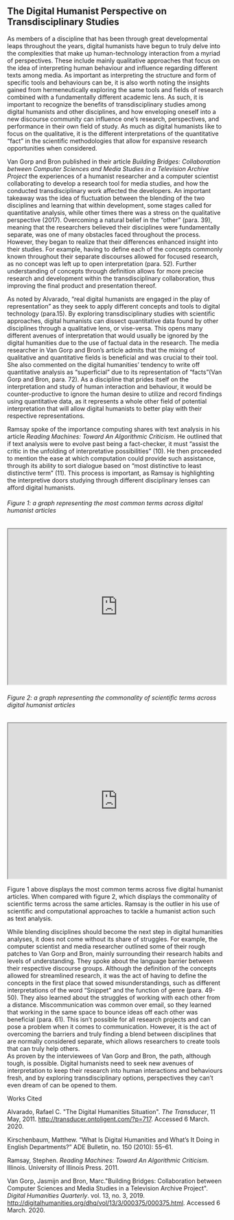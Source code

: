 ## The Digital Humanist Perspective on Transdisciplinary Studies
  
  
  As members of a discipline that has been through great developmental leaps throughout the years, digital humanists have begun to truly delve into the complexities that make up human-technology interaction from a myriad of perspectives.  These include mainly qualitative approaches that focus on the idea of interpreting human behaviour and influence regarding different texts among media.  As important as interpreting the structure and form of specific tools and behaviours can be, it is also worth noting the insights gained from hermeneutically exploring the same tools and fields of research combined with a fundamentally different academic lens.  As such, it is important to recognize the benefits of transdisciplinary studies among digital humanists and other disciplines, and how enveloping oneself into a new discourse community can influence one’s research, perspectives, and performance in their own field of study.  As much as digital humanists like to focus on the qualitative, it is the different interpretations of the quantitative “fact” in the scientific methodologies that allow for expansive research opportunities when considered.


  Van Gorp and Bron published in their article *Building Bridges: Collaboration between Computer Sciences and Media Studies in a Television Archive Project* the experiences of a humanist researcher and a computer scientist collaborating to develop a research tool for media studies, and how the conducted transdisciplinary work affected the developers.  An important takeaway was the idea of fluctuation between the blending of the two disciplines and learning that within development, some stages called for quantitative analysis, while other times there was a stress on the qualitative perspective (2017).  Overcoming a natural belief in the “other” (para. 39), meaning that the researchers believed their disciplines were fundamentally separate, was one of many obstacles faced throughout the process.  However, they began to realize that their differences enhanced insight into their studies.  For example, having to define each of the concepts commonly known throughout their separate discourses allowed for focused research, as no concept was left up to open interpretation (para. 52).  Further understanding of concepts through definition allows for more precise research and development within the transdisciplinary collaboration, thus improving the final product and presentation thereof.
           
           
  As noted by Alvarado,  “real digital humanists are engaged in the play of representation” as they seek to apply different concepts and tools to digital technology (para.15). By exploring transdisciplinary studies with scientific approaches, digital humanists can dissect quantitative data found by other disciplines through a qualitative lens, or vise-versa. This opens many different avenues of interpretation that would usually be ignored by the digital humanities due to the use of factual data in the research.  The media researcher in Van Gorp and Bron’s article admits that the mixing of qualitative and quantitative fields is beneficial and was crucial to their tool.  She also commented on the digital humanities’ tendency to write off quantitative analysis as “superficial” due to its representation of “facts”(Van Gorp and Bron, para. 72).  As a discipline that prides itself on the interpretation and study of human interaction and behaviour, it would be counter-productive to ignore the human desire to utilize and record findings using quantitative data, as it represents a whole other field of potential interpretation that will allow digital humanists to better play with their respective representations.


  Ramsay spoke of the importance computing shares with text analysis in his article *Reading Machines: Toward An Algorithmic Criticism*.  He outlined that if text analysis were to evolve past being a fact-checker, it must “assist the critic in the unfolding of interpretative possibilities” (10).  He then proceeded to mention the ease at which computation could provide such assistance, through its ability to sort dialogue based on “most distinctive to least distinctive term” (11).  This process is important, as Ramsay is highlighting the interpretive doors studying through different disciplinary lenses can afford digital humanists.
  
  
###### Figure 1: a graph representing the most common terms across digital humanist articles
<iframe style='width: 509px; height: 362px;' src='https://voyant-tools.org/tool/Trends/?query=humanities&query=novel&query=digital&query=time&query=data&corpus=6b7bc844549713874b540a98b56cad55'></iframe>


###### Figure 2: a graph representing the commonality of scientific terms across digital humanist articles
<iframe style='width: 509px; height: 362px;' src='https://voyant-tools.org/tool/Trends/?query=scien*&query=data&query=qualitative&query=quantitative*&query=algorithm*&corpus=6b7bc844549713874b540a98b56cad55'></iframe>


  Figure 1 above displays the most common terms across five digital humanist articles.  When compared with figure 2, which displays the commonality of scientific terms across the same articles.  Ramsay is the outlier in his use of scientific and computational approaches to tackle a humanist action such as text analysis.
           
           
  While blending disciplines should become the next step in digital humanities analyses, it does not come without its share of struggles.  For example, the computer scientist and media researcher outlined some of their rough patches to Van Gorp and Bron, mainly surrounding their research habits and levels of understanding.  They spoke about the language barrier between their respective discourse groups. 
Although the definition of the concepts allowed for streamlined research, it was the act of having to define the concepts in the first place that sowed misunderstandings, such as different interpretations of the word “Snippet” and the function of genre (para. 49-50).  They also learned about the struggles of working with each other from a distance.  Miscommunication was common over email, so they learned that working in the same space to bounce ideas off each other was beneficial (para. 61).  This isn’t possible for all research projects and can pose a problem when it comes to communication.  However, it is the act of overcoming the barriers and truly finding a blend between disciplines that are normally considered separate, which allows researchers to create tools that can truly help others.  
As proven by the interviewees of Van Gorp and Bron, the path, although tough, is possible.  Digital humanists need to seek new avenues of interpretation to keep their research into human interactions and behaviours fresh, and by exploring transdisciplinary options, perspectives they can’t even dream of can be opened to them.






Works Cited


Alvarado, Rafael C. "The Digital Humanities Situation". *The Transducer*, 11 May, 2011.
  http://transducer.ontoligent.com/?p=717. Accessed 6 March. 2020.
  

Kirschenbaum, Matthew. “What Is Digital Humanities and What’s It Doing in English Departments?” ADE Bulletin, no. 150 (2010): 55–61.


Ramsay, Stephen. *Reading Machines: Toward An Algorithmic Criticism*. Illinois. University of Illinois Press. 2011.


Van Gorp, Jasmijn and Bron, Marc."Building Bridges: Collaboration between Computer Sciences and Media Studies in a Television Archive Project". *Digital Humanities Quarterly*. vol. 13, no. 3, 2019. http://digitalhumanities.org/dhq/vol/13/3/000375/000375.html. Accessed 6 March. 2020.
